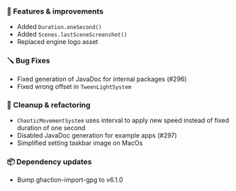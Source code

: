 ### 🚀 Features & improvements

- Added `Duration.oneSecond()`
- Added `Scenes.lastSceneScreenshot()`
- Replaced engine logo asset

### 🪛 Bug Fixes

- Fixed generation of JavaDoc for internal packages (#296)
- Fixed wrong offset in `TweenLightSystem`

### 🧽 Cleanup & refactoring

- `ChaoticMovementSystem` uses interval to apply new speed instead of fixed duration of one second
- Disabled JavaDoc generation for example apps (#297)
- Simplified setting taskbar image on MacOs

### 📦 Dependency updates

- Bump ghaction-import-gpg to v6.1.0